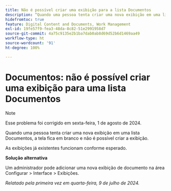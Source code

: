 ```yaml
---
title: Não é possível criar uma exibição para a lista Documentos
description: “Quando uma pessoa tenta criar uma nova exibição em uma lista Documentos, a tela fica em branco e não é possível criar a exibição. ”
hidefromtoc: true
feature: Digital Content and Documents, Work Management
exl-id: 19fe57f9-fea3-48da-8c82-51e2991958d7
source-git-commit: 4a75c9135e2b1ba7dab0ab8d69d52b6d1469aa49
workflow-type: ht
source-wordcount: '91'
ht-degree: 100%

---
```


# Documentos: não é possível criar uma exibição para uma lista Documentos

>[!NOTE]
>
>Esse problema foi corrigido em sexta-feira, 1 de agosto de 2024.

Quando uma pessoa tenta criar uma nova exibição em uma lista Documentos, a tela fica em branco e não é possível criar a exibição.

As exibições já existentes funcionam conforme esperado.

**Solução alternativa**

Um administrador pode adicionar uma nova exibição de documento na área Configurar > Interface > Exibições.

_Relatado pela primeira vez em quarta-feira, 9 de julho de 2024._
